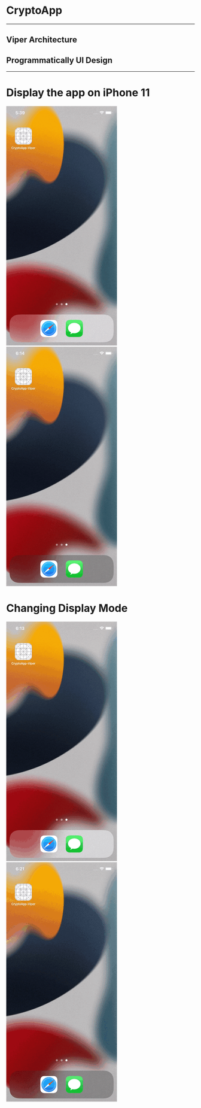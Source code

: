 # CryptoApp

---

## Viper Architecture
## Programmatically UI Design

---

# Display the app on iPhone 11

![](https://github.com/hasanuysaal/CryptoApp-Viper/blob/main/Gifs/iPhone11.gif)
![](https://github.com/hasanuysaal/CryptoApp-Viper/blob/main/Gifs/darkMode.gif)

# Changing Display Mode

![](https://github.com/hasanuysaal/CryptoApp-Viper/blob/main/Gifs/tryAgain.gif)
![](https://github.com/hasanuysaal/CryptoApp-Viper/blob/main/Gifs/tableView.gif)
